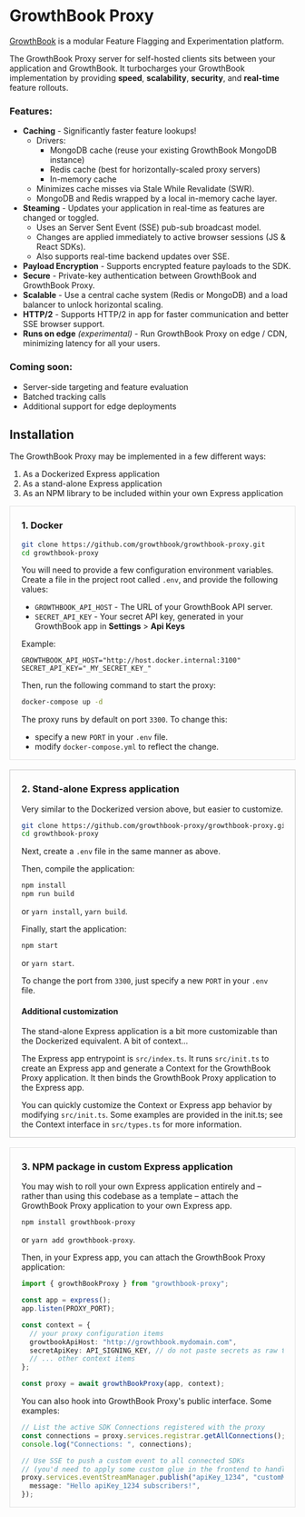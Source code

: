 # GrowthBook Proxy

[GrowthBook](https://www.growthbook.io) is a modular Feature Flagging and Experimentation platform.

The GrowthBook Proxy server for self-hosted clients sits between your application and GrowthBook. It turbocharges your GrowthBook implementation by providing **speed**, **scalability**, **security**, and **real-time** feature rollouts.

### Features:
- **Caching** - Significantly faster feature lookups!
  - Drivers:
    - MongoDB cache (reuse your existing GrowthBook MongoDB instance)
    - Redis cache (best for horizontally-scaled proxy servers)
    - In-memory cache
  - Minimizes cache misses via Stale While Revalidate (SWR).
  - MongoDB and Redis wrapped by a local in-memory cache layer.
- **Steaming** - Updates your application in real-time as features are changed or toggled.
  - Uses an Server Sent Event (SSE) pub-sub broadcast model.
  - Changes are applied immediately to active browser sessions (JS & React SDKs).
  - Also supports real-time backend updates over SSE.
- **Payload Encryption** - Supports encrypted feature payloads to the SDK.
- **Secure** - Private-key authentication between GrowthBook and GrowthBook Proxy.
- **Scalable** - Use a central cache system (Redis or MongoDB) and a load balancer to unlock horizontal scaling.
- **HTTP/2** - Supports HTTP/2 in app for faster communication and better SSE browser support.
- **Runs on edge** _(experimental)_ - Run GrowthBook Proxy on edge / CDN, minimizing latency for all your users.

### Coming soon:

- Server-side targeting and feature evaluation
- Batched tracking calls
- Additional support for edge deployments

## Installation

The GrowthBook Proxy may be implemented in a few different ways:
1. As a Dockerized Express application
2. As a stand-alone Express application
3. As an NPM library to be included within your own Express application

<section style="padding: 0 20px; border: 1px solid rgba(150,150,150,.25)">
<h3>1. Docker</h3>

```bash
git clone https://github.com/growthbook/growthbook-proxy.git
cd growthbook-proxy
```
You will need to provide a few configuration environment variables. Create a file in the project root called `.env`, and provide the following values:
- `GROWTHBOOK_API_HOST` - The URL of your GrowthBook API server.
- `SECRET_API_KEY` - Your secret API key, generated in your GrowthBook app in **Settings** > **Api Keys**

Example:
```
GROWTHBOOK_API_HOST="http://host.docker.internal:3100"
SECRET_API_KEY="_MY_SECRET_KEY_"
```

Then, run the following command to start the proxy:
```bash
docker-compose up -d
```
The proxy runs by default on port `3300`. To change this:
- specify a new `PORT` in your `.env` file.
- modify `docker-compose.yml` to reflect the change.
</section>

<br>
<section style="padding: 0 20px; border: 1px solid rgba(150,150,150,.5)">
<h3>2. Stand-alone Express application</h3>

Very similar to the Dockerized version above, but easier to customize.

```bash
git clone https://github.com/growthbook-proxy/growthbook-proxy.git
cd growthbook-proxy
```

Next, create a `.env` file in the same manner as above.

Then, compile the application:
```bash
npm install
npm run build
```
or `yarn install`, `yarn build`.

Finally, start the application:
```bash
npm start
```
or `yarn start`.

To change the port from `3300`, just specify a new `PORT` in your `.env` file.

<h4>Additional customization</h4>

The stand-alone Express application is a bit more customizable than the Dockerized equivalent. A bit of context...

The Express app entrypoint is `src/index.ts`. It runs `src/init.ts` to create an Express app and generate a Context for the GrowthBook Proxy application. It then binds the GrowthBook Proxy application to the Express app.

You can quickly customize the Context or Express app behavior by modifying `src/init.ts`. Some examples are provided in the init.ts; see the Context interface in `src/types.ts` for more information.
</section>
<br>

<section style="padding: 0 20px; border: 1px solid rgba(150,150,150,.25)">
<h3>3. NPM package in custom Express application</h3>

You may wish to roll your own Express application entirely and &ndash; rather than using this codebase as a template &ndash; attach the GrowthBook Proxy application to your own Express app.

```bash
npm install growthbook-proxy
```
or `yarn add growthbook-proxy`.

Then, in your Express app, you can attach the GrowthBook Proxy application:
```ts
import { growthBookProxy } from "growthbook-proxy";

const app = express();
app.listen(PROXY_PORT);

const context = {
  // your proxy configuration items
  growtbookApiHost: "http://growthbook.mydomain.com",
  secretApiKey: API_SIGNING_KEY, // do not paste secrets as raw text!!
  // ... other context items
};

const proxy = await growthBookProxy(app, context);
```

You can also hook into GrowthBook Proxy's public interface. Some examples:
```ts
// List the active SDK Connections registered with the proxy
const connections = proxy.services.registrar.getAllConnections();
console.log("Connections: ", connections);

// Use SSE to push a custom event to all connected SDKs
// (you'd need to apply some custom glue in the frontend to handle this)
proxy.services.eventStreamManager.publish("apiKey_1234", "customMessage", {
  message: "Hello apiKey_1234 subscribers!",
});
```
</section>
<br>
